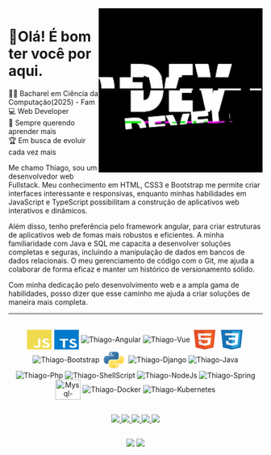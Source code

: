 <img src="giphy.gif" width="325px" align="right">

# :wave:Olá! É bom ter você por aqui.

👨‍🎓 Bacharel em Ciência da Computação(2025) - Fam<br>
💻 Web Developer<br>
:telescope: Sempre querendo aprender mais<br>
:trophy: Em busca de evoluir cada vez mais


Me chamo Thiago, sou um desenvolvedor web Fullstack. Meu conhecimento em HTML, CSS3 e Bootstrap me permite criar interfaces interessante e responsivas, enquanto minhas habilidades em JavaScript e TypeScript possibilitam a construção de aplicativos web interativos e dinâmicos.

Além disso, tenho preferência pelo framework angular, para criar estruturas de aplicativos web de fomas mais robustos e eficientes. A minha familiaridade com Java e SQL me capacita a desenvolver soluções completas e seguras, incluindo a manipulação de dados em bancos de dados relacionais. O meu gerenciamento de código com o Git, me ajuda a colaborar de forma eficaz e manter um histórico de versionamento sólido.

Com minha dedicação pelo desenvolvimento web e a ampla gama de habilidades, posso dizer que esse caminho me ajuda a criar soluções de maneira mais completa.

---

<div style="display: inline_block" align="center"><br>
  <img align="center" title="JavaScript-Linguagem" alt="Thiago-Js" height="40" width="50" src="https://raw.githubusercontent.com/devicons/devicon/master/icons/javascript/javascript-plain.svg">
  <img align="center" title="TypeScript-Framework" alt="Thiago-Ts" height="40" width="50" src="https://raw.githubusercontent.com/devicons/devicon/master/icons/typescript/typescript-plain.svg">
  <img align="center" title="Angular-Framework"  alt="Thiago-Angular" height="40" width="50" src="https://cdn.jsdelivr.net/gh/devicons/devicon/icons/angularjs/angularjs-original.svg" />
  <img align="center" title="VueJs-Framework"  alt="Thiago-Vue" height="40" width="50"src="https://cdn.jsdelivr.net/gh/devicons/devicon@latest/icons/vuejs/vuejs-original-wordmark.svg" />
  <img align="center" title="Html5-Linguagem-Marcacão" alt="Thiago-HTML" height="40" width="50" src="https://raw.githubusercontent.com/devicons/devicon/master/icons/html5/html5-original.svg">
  <img align="center" title="Css3-Framework" alt="Thiago-CSS" height="40" width="50" src="https://raw.githubusercontent.com/devicons/devicon/master/icons/css3/css3-original.svg">
  <img align="center" title="Bootstrap-Framework" alt="Thiago-Bootstrap" height="40" width="50" src="https://cdn.jsdelivr.net/gh/devicons/devicon/icons/bootstrap/bootstrap-original-wordmark.svg" />
  <img align="center" title="Python-Linguagem" alt="Thiago-Python" height="40" width="50" src="https://raw.githubusercontent.com/devicons/devicon/master/icons/python/python-original.svg">
  <img align="center" title="Django-Framework" alt="Thiago-Django" height="40" width="50" src="https://cdn.jsdelivr.net/gh/devicons/devicon@latest/icons/django/django-plain-wordmark.svg" />
  <img align="center" title="Java-Linguagem" alt="Thiago-Java" height="40" width="50" src="https://cdn.jsdelivr.net/gh/devicons/devicon/icons/java/java-original-wordmark.svg" />
  <img align="center" title="PHP-Linguagem" alt="Thiago-Php" height="40" width="50" src="https://cdn.jsdelivr.net/gh/devicons/devicon@latest/icons/php/php-original.svg">
  <img align="center" title="ShellScript-Linguagem" alt="Thiago-ShellScript" height="40" width="50" src="https://cdn.jsdelivr.net/gh/devicons/devicon/icons/bash/bash-original.svg" />
  <img align="center" title=".NodeJs-Ambiente" alt="Thiago-NodeJs" height="40" width="50"src="https://cdn.jsdelivr.net/gh/devicons/devicon@latest/icons/nodejs/nodejs-original-wordmark.svg" />
  <img align="center" title=".Framework-Spring" alt="Thiago-Spring" height="40" width="50 src="https://cdn.jsdelivr.net/gh/devicons/devicon@latest/icons/spring/spring-original.svg" />
  <img align="center" title="Mysql-banco-de-dados" height="40" width="50" src="https://cdn.jsdelivr.net/gh/devicons/devicon@latest/icons/mysql/mysql-original-wordmark.svg" />
  <img align="center" title="Docker-Container" alt="Thiago-Docker" height="40" width="50" src="https://cdn.jsdelivr.net/gh/devicons/devicon/icons/docker/docker-original-wordmark.svg" />
  <img align="center" title="Kubernetes-Orquestrador-container" alt="Thiago-Kubernetes" height="40" width="50"src="https://cdn.jsdelivr.net/gh/devicons/devicon@latest/icons/kubernetes/kubernetes-plain-wordmark.svg" />
</div>

##

<div align="center">
  <a href="https://discord.gg/eHVsVc2c" target="_blank">
    <img src="https://img.shields.io/badge/Discord-7289DA?style=for-the-badge&logo=discord&logoColor=white">
  </a> 
  <a href = "mailto:thiago.al154@gmail.com">
    <img src="https://img.shields.io/badge/-Gmail-%23333?style=for-the-badge&logo=gmail&logoColor=white" target="_blank">
  </a>
  <a href="https://linkedin.com/in/thiago-alves-74927a241">
    <img src="https://img.shields.io/badge/-LinkedIn-%230077B5?style=for-the-badge&logo=linkedin&logoColor=white" target="_blank">
  </a>
  <a href="https://web.whatsapp.com/send?phone=5581987531748">
    <img src="https://img.shields.io/badge/WhatsApp-25D366?style=for-the-badge&logo=whatsapp&logoColor=white" target="_blank">
  </a>
  <a href="https://t.me/ThiagoTi">
    <img src="https://img.shields.io/badge/Telegram-2CA5E0?style=for-the-badge&logo=telegram&logoColor=white" target="_blank">
  </a>
</div>


##

<div align = "center">
  <img height = "200em" src="https://github-readme-stats.vercel.app/api/top-langs/?username=thiago-cloud&show_icons=true&theme=algolia&count_private=true"/>
  <img height = "200em" src="https://github-readme-stats.vercel.app/api?username=thiago-cloud&show_icons=true&show_icons=true&theme=algolia&count_private=true"/>
</div>






<!--[![readme](https://github-readme-stats.vercel.app/api/pin/?username=thiago-cloud&repo=thiago-cloud&theme=react)](https://github.com/thiago-cloud/thiago-cloud)-->
